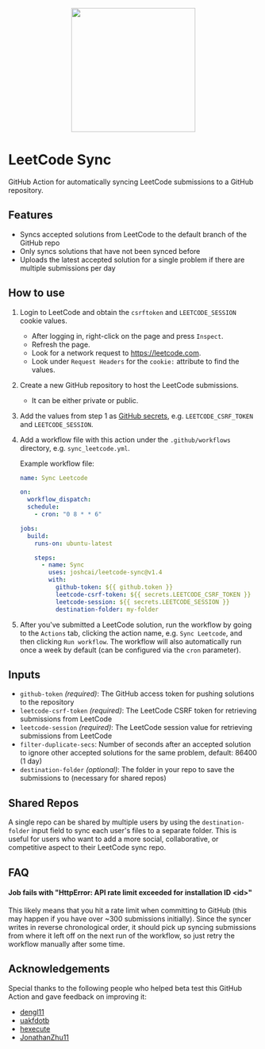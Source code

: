 <p align="center">
    <img src="images/leetcode_sync.png" width="250"/>
</p>

# LeetCode Sync

GitHub Action for automatically syncing LeetCode submissions to a GitHub repository.

## Features

- Syncs accepted solutions from LeetCode to the default branch of the GitHub repo
- Only syncs solutions that have not been synced before
- Uploads the latest accepted solution for a single problem if there are multiple submissions per day

## How to use

1. Login to LeetCode and obtain the `csrftoken` and `LEETCODE_SESSION` cookie values.

   - After logging in, right-click on the page and press `Inspect`.
   - Refresh the page.
   - Look for a network request to https://leetcode.com.
   - Look under `Request Headers` for the `cookie:` attribute to find the values.

2. Create a new GitHub repository to host the LeetCode submissions.

   - It can be either private or public.

3. Add the values from step 1 as [GitHub secrets](https://docs.github.com/en/actions/configuring-and-managing-workflows/creating-and-storing-encrypted-secrets#creating-encrypted-secrets-for-a-repository),
   e.g. `LEETCODE_CSRF_TOKEN` and `LEETCODE_SESSION`.

4. Add a workflow file with this action under the `.github/workflows` directory, e.g. `sync_leetcode.yml`.

   Example workflow file:

   ```yaml
   name: Sync Leetcode

   on:
     workflow_dispatch:
     schedule:
       - cron: "0 8 * * 6"

   jobs:
     build:
       runs-on: ubuntu-latest

       steps:
         - name: Sync
           uses: joshcai/leetcode-sync@v1.4
           with:
             github-token: ${{ github.token }}
             leetcode-csrf-token: ${{ secrets.LEETCODE_CSRF_TOKEN }}
             leetcode-session: ${{ secrets.LEETCODE_SESSION }}
             destination-folder: my-folder
   ```

5. After you've submitted a LeetCode solution, run the workflow by going to the `Actions` tab, clicking the action name, e.g. `Sync Leetcode`, and then clicking `Run workflow`. The workflow will also automatically run once a week by default (can be configured via the `cron` parameter).

## Inputs

- `github-token` _(required)_: The GitHub access token for pushing solutions to the repository
- `leetcode-csrf-token` _(required)_: The LeetCode CSRF token for retrieving submissions from LeetCode
- `leetcode-session` _(required)_: The LeetCode session value for retrieving submissions from LeetCode
- `filter-duplicate-secs`: Number of seconds after an accepted solution to ignore other accepted solutions for the same problem, default: 86400 (1 day)
- `destination-folder` _(optional)_: The folder in your repo to save the submissions to (necessary for shared repos)

## Shared Repos

A single repo can be shared by multiple users by using the `destination-folder` input field to sync each user's files to a separate folder. This is useful for users who want to add a more social, collaborative, or competitive aspect to their LeetCode sync repo.

## FAQ

#### Job fails with "HttpError: API rate limit exceeded for installation ID \<id\>"

This likely means that you hit a rate limit when committing to GitHub (this may happen if you have over ~300 submissions initially). Since the syncer writes in reverse chronological order, it should pick up syncing submissions from where it left off on the next run of the workflow, so just retry the workflow manually after some time.

## Acknowledgements

Special thanks to the following people who helped beta test this GitHub Action and gave feedback on improving it:

- [dengl11](https://github.com/dengl11)
- [uakfdotb](https://github.com/uakfdotb)
- [hexecute](https://github.com/hexecute)
- [JonathanZhu11](https://github.com/JonathanZhu11)
